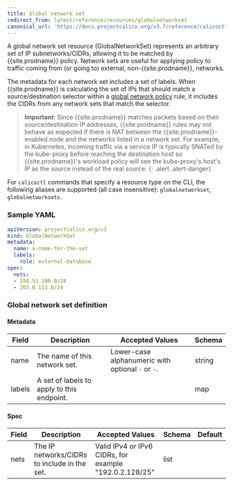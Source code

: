 ```yaml
---
title: Global network set
redirect_from: latest/reference/resources/globalnetworkset
canonical_url: 'https://docs.projectcalico.org/v3.7/reference/calicoctl/resources/globalnetworkset'
---
```


A global network set resource (GlobalNetworkSet) represents an arbitrary set of IP subnetworks/CIDRs,
allowing it to be matched by {{site.prodname}} policy.  Network sets are useful for applying policy to traffic
coming from (or going to) external, non-{{site.prodname}}, networks.

The metadata for each network set includes a set of labels.  When {{site.prodname}} is calculating the set of
IPs that should match a source/destination selector within a
[global network policy]({{site.baseurl}}/{{page.version}}/reference/resources/globalnetworkpolicy) rule, it includes
the CIDRs from any network sets that match the selector.

> **Important**: Since {{site.prodname}} matches packets based on their source/destination IP addresses,
> {{site.prodname}} rules may not behave as expected if there is NAT between the {{site.prodname}}-enabled node and the
> networks listed in a network set.  For example, in Kubernetes, incoming traffic via a service IP is
> typically SNATed by the kube-proxy before reaching the destination host so {{site.prodname}}'s workload
> policy will see the kube-proxy's host's IP as the source instead of the real source.
{: .alert .alert-danger}

For `calicoctl` commands that specify a resource type on the CLI, the following
aliases are supported (all case insensitive): `globalnetworkset`, `globalnetworksets`.

### Sample YAML

```yaml
apiVersion: projectcalico.org/v3
kind: GlobalNetworkSet
metadata:
  name: a-name-for-the-set
  labels:
    role: external-database
spec:
  nets:
  - 198.51.100.0/28
  - 203.0.113.0/24
```

### Global network set definition

#### Metadata

| Field       | Description                                | Accepted Values                                     | Schema  |
|-------------|--------------------------------------------|-----------------------------------------------------|---------|
| name        | The name of this network set.              | Lower-case alphanumeric with optional `-` or `-`.   | string  |
| labels      | A set of labels to apply to this endpoint. |                                                     | map     |

#### Spec

| Field       | Description                                  | Accepted Values                                         | Schema | Default    |
|-------------|----------------------------------------------|---------------------------------------------------------|--------|------------|
| nets        | The IP networks/CIDRs to include in the set. | Valid IPv4 or IPv6 CIDRs, for example "192.0.2.128/25"  | list   |            |
